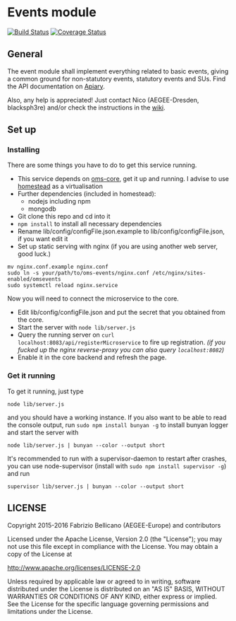 # Events module
[![Build Status](https://travis-ci.org/AEGEE/oms-events.svg?branch=dev)](https://travis-ci.org/AEGEE/oms-events)
[![Coverage Status](https://coveralls.io/repos/github/AEGEE/oms-events/badge.svg?branch=dev)](https://coveralls.io/github/AEGEE/oms-events?branch=dev)

## General

The event module shall implement everything related to basic events, giving a common ground for non-statutory events, statutory events and SUs. Find the API documentation on [Apiary](http://docs.omsevents.apiary.io/#). 

Also, any help is appreciated! Just contact Nico (AEGEE-Dresden, blacksph3re) and/or check the instructions in the [wiki](https://oms-project.atlassian.net/wiki/).

## Set up

### Installing

There are some things you have to do to get this service running.
* This service depends on [oms-core](https://github.com/AEGEE/oms-neo-core), get it up and running. I advise to use [homestead](https://github.com/laravel/homestead) as a virtualisation
* Further dependencies (included in homestead): 
  * nodejs including npm
  * mongodb
* Git clone this repo and cd into it
* `npm install` to install all necessary dependencies
* Rename lib/config/configFile.json.example to lib/config/configFile.json, if you want edit it
* Set up static serving with nginx (if you are using another web server, good luck.)
```shell
mv nginx.conf.example nginx.conf
sudo ln -s your/path/to/oms-events/nginx.conf /etc/nginx/sites-enabled/omsevents
sudo systemctl reload nginx.service
```

Now you will need to connect the microservice to the core.
* Edit lib/config/configFile.json and put the secret that you obtained from the core.
* Start the server with `node lib/server.js`
* Query the running server on `curl localhost:8083/api/registerMicroservice` to fire up registration. *(if you fucked up the nginx reverse-proxy you can also query `localhost:8082`)*
* Enable it in the core backend and refresh the page.

### Get it running


To get it running, just type 
```
node lib/server.js
```
and you should have a working instance. If you also want to be able to read the console output, run
`sudo npm install bunyan -g` to install bunyan logger and start the server with
```
node lib/server.js | bunyan --color --output short
```
It's recommended to run with a supervisor-daemon to restart after crashes, you can use node-supervisor (install with `sudo npm install supervisor -g`) and run
```
supervisor lib/server.js | bunyan --color --output short
```



## LICENSE

Copyright 2015-2016 Fabrizio Bellicano (AEGEE-Europe) and contributors

Licensed under the Apache License, Version 2.0 (the "License");
you may not use this file except in compliance with the License.
You may obtain a copy of the License at

<http://www.apache.org/licenses/LICENSE-2.0>

Unless required by applicable law or agreed to in writing, software
distributed under the License is distributed on an "AS IS" BASIS,
WITHOUT WARRANTIES OR CONDITIONS OF ANY KIND, either express or implied.
See the License for the specific language governing permissions and
limitations under the License.